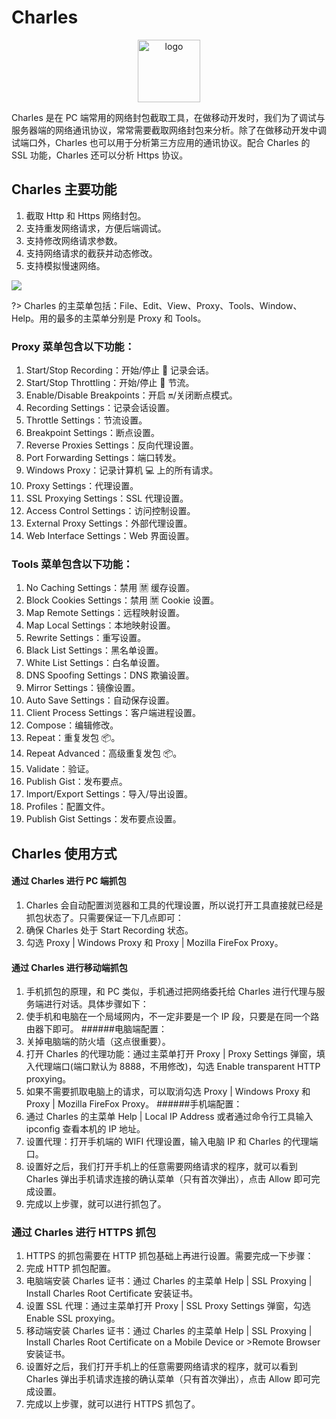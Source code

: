 # Charles

<div align="center">

  <img src="./tool/img/charles.jpg" width="100" alt="logo" align="center">
</div>

Charles 是在 PC 端常用的网络封包截取工具，在做移动开发时，我们为了调试与服务器端的网络通讯协议，常常需要截取网络封包来分析。除了在做移动开发中调试端口外，Charles 也可以用于分析第三方应用的通讯协议。配合 Charles 的 SSL 功能，Charles 还可以分析 Https 协议。

<!-- [参考文档](https://juejin.im/post/5b8350b96fb9a019d9246c4c?utm_source=gold_browser_extension)
 -->

## Charles 主要功能

1.  截取 Http 和 Https 网络封包。
2.  支持重发网络请求，方便后端调试。
3.  支持修改网络请求参数。
4.  支持网络请求的截获并动态修改。
5.  支持模拟慢速网络。

![](./img/charles01.png)

?> Charles 的主菜单包括：File、Edit、View、Proxy、Tools、Window、Help。用的最多的主菜单分别是 Proxy 和 Tools。

### Proxy 菜单包含以下功能：

1.  Start/Stop Recording：开始/停止 🤚 记录会话。
1.  Start/Stop Throttling：开始/停止 🤚 节流。
1.  Enable/Disable Breakpoints：开启 🔛/关闭断点模式。
1.  Recording Settings：记录会话设置。
1.  Throttle Settings：节流设置。
1.  Breakpoint Settings：断点设置。
1.  Reverse Proxies Settings：反向代理设置。
1.  Port Forwarding Settings：端口转发。
1.  Windows Proxy：记录计算机 💻 上的所有请求。
1.  Proxy Settings：代理设置。
1.  SSL Proxying Settings：SSL 代理设置。
1.  Access Control Settings：访问控制设置。
1.  External Proxy Settings：外部代理设置。
1.  Web Interface Settings：Web 界面设置。

### Tools 菜单包含以下功能：

1.  No Caching Settings：禁用 🈲️ 缓存设置。
1.  Block Cookies Settings：禁用 🈲️ Cookie 设置。
1.  Map Remote Settings：远程映射设置。
1.  Map Local Settings：本地映射设置。
1.  Rewrite Settings：重写设置。
1.  Black List Settings：黑名单设置。
1.  White List Settings：白名单设置。
1.  DNS Spoofing Settings：DNS 欺骗设置。
1.  Mirror Settings：镜像设置。
1.  Auto Save Settings：自动保存设置。
1.  Client Process Settings：客户端进程设置。
1.  Compose：编辑修改。
1.  Repeat：重复发包 📦。
1.  Repeat Advanced：高级重复发包 📦。
1.  Validate：验证。
1.  Publish Gist：发布要点。
1.  Import/Export Settings：导入/导出设置。
1.  Profiles：配置文件。
1.  Publish Gist Settings：发布要点设置。

## Charles 使用方式

#### 通过 Charles 进行 PC 端抓包

1.  Charles 会自动配置浏览器和工具的代理设置，所以说打开工具直接就已经是抓包状态了。只需要保证一下几点即可：
2.  确保 Charles 处于 Start Recording 状态。
3.  勾选 Proxy | Windows Proxy 和 Proxy | Mozilla FireFox Proxy。

#### 通过 Charles 进行移动端抓包

1.  手机抓包的原理，和 PC 类似，手机通过把网络委托给 Charles 进行代理与服务端进行对话。具体步骤如下：
1.  使手机和电脑在一个局域网内，不一定非要是一个 IP 段，只要是在同一个路由器下即可。 ######电脑端配置：
1.  关掉电脑端的防火墙（这点很重要）。
1.  打开 Charles 的代理功能：通过主菜单打开 Proxy | Proxy Settings 弹窗，填入代理端口(端口默认为 8888，不用修改)，勾选 Enable transparent HTTP proxying。
1.  如果不需要抓取电脑上的请求，可以取消勾选 Proxy | Windows Proxy 和 Proxy | Mozilla FireFox Proxy。 ######手机端配置：
1.  通过 Charles 的主菜单 Help | Local IP Address 或者通过命令行工具输入 ipconfig 查看本机的 IP 地址。
1.  设置代理：打开手机端的 WIFI 代理设置，输入电脑 IP 和 Charles 的代理端口。
1.  设置好之后，我们打开手机上的任意需要网络请求的程序，就可以看到 Charles 弹出手机请求连接的确认菜单（只有首次弹出），点击 Allow 即可完成设置。
1.  完成以上步骤，就可以进行抓包了。

### 通过 Charles 进行 HTTPS 抓包

1.  HTTPS 的抓包需要在 HTTP 抓包基础上再进行设置。需要完成一下步骤：
1.  完成 HTTP 抓包配置。
1.  电脑端安装 Charles 证书：通过 Charles 的主菜单 Help | SSL Proxying | Install Charles Root Certificate 安装证书。
1.  设置 SSL 代理：通过主菜单打开 Proxy | SSL Proxy Settings 弹窗，勾选 Enable SSL proxying。
1.  移动端安装 Charles 证书：通过 Charles 的主菜单 Help | SSL Proxying | Install Charles Root Certificate on a Mobile Device or >Remote Browser 安装证书。
1.  设置好之后，我们打开手机上的任意需要网络请求的程序，就可以看到 Charles 弹出手机请求连接的确认菜单（只有首次弹出），点击 Allow 即可完成设置。
1.  完成以上步骤，就可以进行 HTTPS 抓包了。
